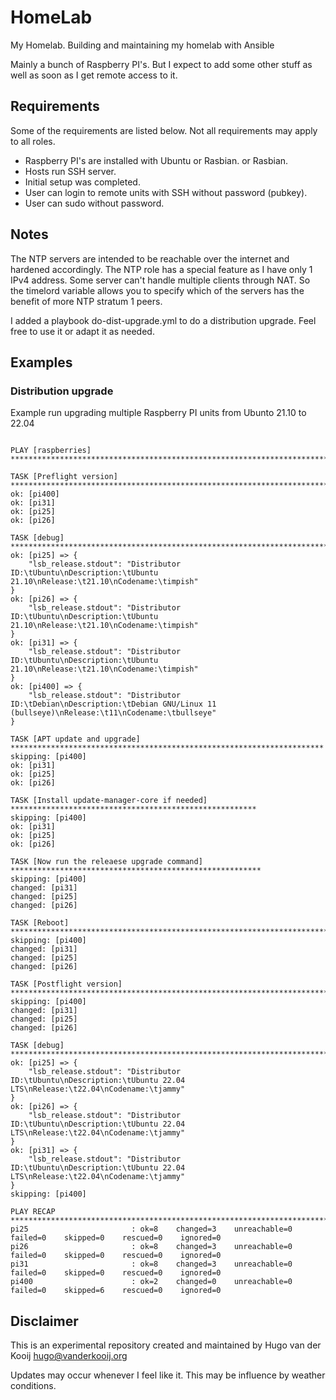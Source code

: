 # HomeLab

My Homelab. Building and maintaining my homelab with Ansible

Mainly a bunch of Raspberry PI's.
But I expect to add some other stuff as well as soon as I get remote access to it.

## Requirements

Some of the requirements are listed below.
Not all requirements may apply to all roles.

 - Raspberry PI's are installed with Ubuntu or Rasbian. or Rasbian.
 - Hosts run SSH server.
 - Initial setup was completed.
 - User can login to remote units with SSH without password (pubkey).
 - User can sudo without password.

## Notes

The NTP servers are intended to be reachable over the internet and hardened accordingly.
The NTP role has a special feature as I have only 1 IPv4 address.
Some server can't handle multiple clients through NAT.
So the timelord variable allows you to specify which of the servers has the benefit of more NTP stratum 1 peers.

I added a playbook do-dist-upgrade.yml to do a distribution upgrade. Feel free to use it or adapt it as needed.


## Examples

### Distribution upgrade

Example run upgrading multiple Raspberry PI units from Ubunto 21.10 to 22.04

```~/git/HomeLab $ ansible-playbook  do-dist-upgrade.yml -i inventory/hosts 

PLAY [raspberries] *********************************************************************************

TASK [Preflight version] ***************************************************************************
ok: [pi400]
ok: [pi31]
ok: [pi25]
ok: [pi26]

TASK [debug] ***************************************************************************************
ok: [pi25] => {
    "lsb_release.stdout": "Distributor ID:\tUbuntu\nDescription:\tUbuntu 21.10\nRelease:\t21.10\nCodename:\timpish"
}
ok: [pi26] => {
    "lsb_release.stdout": "Distributor ID:\tUbuntu\nDescription:\tUbuntu 21.10\nRelease:\t21.10\nCodename:\timpish"
}
ok: [pi31] => {
    "lsb_release.stdout": "Distributor ID:\tUbuntu\nDescription:\tUbuntu 21.10\nRelease:\t21.10\nCodename:\timpish"
}
ok: [pi400] => {
    "lsb_release.stdout": "Distributor ID:\tDebian\nDescription:\tDebian GNU/Linux 11 (bullseye)\nRelease:\t11\nCodename:\tbullseye"
}

TASK [APT update and upgrade] **********************************************************************
skipping: [pi400]
ok: [pi31]
ok: [pi25]
ok: [pi26]

TASK [Install update-manager-core if needed] *******************************************************
skipping: [pi400]
ok: [pi31]
ok: [pi25]
ok: [pi26]

TASK [Now run the releaese upgrade command] ********************************************************
skipping: [pi400]
changed: [pi31]
changed: [pi25]
changed: [pi26]

TASK [Reboot] **************************************************************************************
skipping: [pi400]
changed: [pi31]
changed: [pi25]
changed: [pi26]

TASK [Postflight version] **************************************************************************
skipping: [pi400]
changed: [pi31]
changed: [pi25]
changed: [pi26]

TASK [debug] ***************************************************************************************
ok: [pi25] => {
    "lsb_release.stdout": "Distributor ID:\tUbuntu\nDescription:\tUbuntu 22.04 LTS\nRelease:\t22.04\nCodename:\tjammy"
}
ok: [pi26] => {
    "lsb_release.stdout": "Distributor ID:\tUbuntu\nDescription:\tUbuntu 22.04 LTS\nRelease:\t22.04\nCodename:\tjammy"
}
ok: [pi31] => {
    "lsb_release.stdout": "Distributor ID:\tUbuntu\nDescription:\tUbuntu 22.04 LTS\nRelease:\t22.04\nCodename:\tjammy"
}
skipping: [pi400]

PLAY RECAP *****************************************************************************************
pi25                       : ok=8    changed=3    unreachable=0    failed=0    skipped=0    rescued=0    ignored=0   
pi26                       : ok=8    changed=3    unreachable=0    failed=0    skipped=0    rescued=0    ignored=0   
pi31                       : ok=8    changed=3    unreachable=0    failed=0    skipped=0    rescued=0    ignored=0   
pi400                      : ok=2    changed=0    unreachable=0    failed=0    skipped=6    rescued=0    ignored=0 
```

## Disclaimer

This is an experimental repository created and maintained by Hugo van der Kooij <hugo@vanderkooij.org>

Updates may occur whenever I feel like it. This may be influence by weather conditions.


